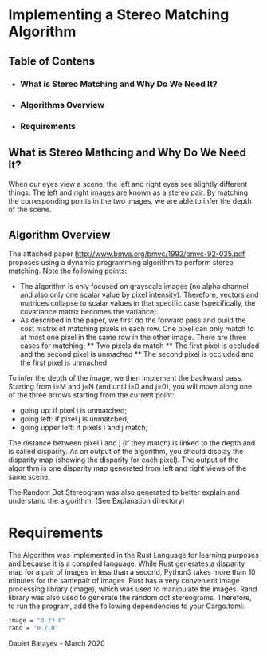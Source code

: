 # Implementing a Stereo Matching Algorithm
## Table of Contens
* ### What is Stereo Matching and Why Do We Need It?
* ### Algorithms Overview 
* ### Requirements

## What is Stereo Mathcing and Why Do We Need It?

When our eyes view a scene, the left and right eyes see slightly different things. The left and right images are known as a stereo pair. By matching the corresponding points in the two images, we are able to infer the depth of the scene.

## Algorithm Overview
The attached paper http://www.bmva.org/bmvc/1992/bmvc-92-035.pdf proposes using a dynamic programming algorithm to perform stereo matching. Note the following points:
* The algorithm is only focused on grayscale images (no alpha channel and also only one scalar value by pixel intensity). Therefore, vectors and matrices collapse to scalar values in that specific case (specifically, the covariance matrix becomes the variance).
* As described in the paper, we first do the forward pass and build the cost matrix of matching pixels in each row. One pixel can only match to at most one pixel in the same row in the other image. There are three cases for matching:
** Two pixels do match
** The first pixel is occluded and the second pixel is unmached
** The second pixel is occluded and the first pixel is unmached

To infer the depth of the image, we then implement the backward pass. Starting from i=M and j=N (and until i=0 and j=0), you will move along one of the three arrows starting from the current point:
* going up: if pixel i is unmatched;
* going left: if pixel j is unmatched;
* going upper left: if pixels i and j match;

The distance between pixel i and j (if they match) is linked to the depth and is called disparity. As an output of the algorithm, you should display the disparity map (showing the disparity for each pixel). The output of the algorithm is one disparity map generated from left and right views of the same scene.

The Random Dot Stereogram was also generated to better explain and understand the algorithm. (See Explanation directory)

# Requirements

The Algorithm was implemented in the Rust Language for learning purposes and because it is a compiled language. While Rust generates a disparity map for a pair of images in less than a second, Python3 takes more than 10 minutes for the samepair of images. Rust has a very convenient image processing library (image), which was used to manipulate the images. Rand library was also used to generate the random dot stereograms. Therefore, to run the program, add the following dependencies to your Cargo.toml:

``` bash
image = "0.23.0"
rand = "0.7.0"
```
 


Daulet Batayev - March 2020

